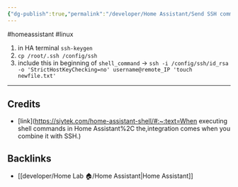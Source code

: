 ```yaml
---
{"dg-publish":true,"permalink":"/developer/Home Assistant/Send SSH commands via script/"}
---
```


#homeassistant #linux 

1. in HA terminal `ssh-keygen`
2. `cp /root/.ssh /config/ssh`
3. include this in beginning of `shell_command` -> `ssh -i /config/ssh/id_rsa -o 'StrictHostKeyChecking=no' username@remote_IP 'touch newfile.txt'`

---
## Credits
- [link](https://siytek.com/home-assistant-shell/#:~:text=When executing shell commands in Home Assistant%2C the,integration comes when you combine it with SSH.)

## Backlinks
- [[developer/Home Lab 🏠/Home Assistant\|Home Assistant]]